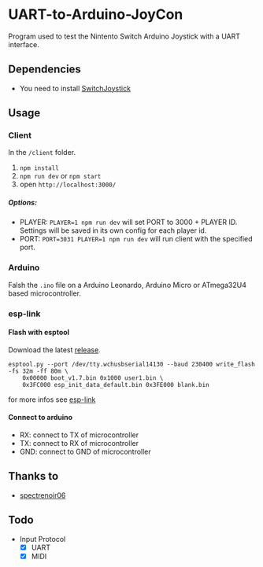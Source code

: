 # UART-to-Arduino-JoyCon
Program used to test the Nintento Switch Arduino Joystick with a UART interface.

## Dependencies
 - You need to install [SwitchJoystick](https://github.com/HackerLoop/Arduino-JoyCon-Library-for-Nintendo-Switch)

## Usage
### Client
In the `/client` folder.
1. `npm install`
2. `npm run dev` or `npm start`
3. open `http://localhost:3000/`

##### Options:
- PLAYER: `PLAYER=1 npm run dev` will set PORT to 3000 + PLAYER ID. Settings will be saved in its own config for each player id.
- PORT: `PORT=3031 PLAYER=1 npm run dev` will run client with the specified port.

### Arduino
Falsh the `.ino` file on a Arduino Leonardo,  Arduino Micro or ATmega32U4 based microcontroller.

### esp-link

#### Flash with esptool
Download the latest [release](https://github.com/jeelabs/esp-link/releases).

```
esptool.py --port /dev/tty.wchusbserial14130 --baud 230400 write_flash -fs 32m -ff 80m \
    0x00000 boot_v1.7.bin 0x1000 user1.bin \
    0x3FC000 esp_init_data_default.bin 0x3FE000 blank.bin
```

for more infos see [esp-link](https://github.com/jeelabs/esp-link)

#### Connect to arduino
- RX: connect to TX of microcontroller
- TX: connect to RX of microcontroller
- GND: connect to GND of microcontroller

## Thanks to
 - [spectrenoir06](https://github.com/spectrenoir06)

## Todo
- Input Protocol
  - [x] UART
  - [x] MIDI